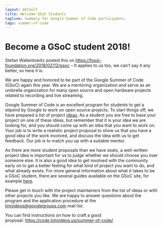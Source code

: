 ```yaml
---
layout: default
title: Welcome GSoC Students
tagline: Summary for Google Summer of Code participants.
tags: summer-of-code
---
```


# Become a GSoC student 2018!

Stefan Wallentowitz posted this on https://fossi-foundation.org/2018/02/12/gsoc – It applies to us too, we can’t say it any better, so here it is.

We are happy and honored to be part of the Google Summer of Code (GSoC) again this year. We are a mentoring organization and serve as an umbrella organization for many open source and open hardware projects related to recording and live streaming.

Google Summer of Code is an excellent program for students to get a stipend by Google to work on open source projects. To start things off, we have prepared a list of project [ideas](https://github.com/timvideos/getting-started/issues?q=is%3Aopen+is%3Aissue+label%3AGSoC).  As a student you are free to base your project on one of these ideas, but remember that it is your idea we are looking for, and you should come up with an idea that you want to work on. Your job is to write a realistic project proposal to show us that you have a good idea of the work involved, and discuss the idea with us to get feedback. Our job is to match you up with a suitable mentor.

As there are more student proposals than we have seats, a well-written project idea is important for us to judge whether we should choose you over someone else. It is also a good idea to get involved with the community early on to get a better feeling for what kind of project you want to do, and what already exists. For more general information about what it takes to be a GSoC student, there are several guides available on the GSoC site, for example [here](https://developers.google.com/open-source/gsoc/resources/manual).

Please get in touch with the project maintainers from the list of ideas or with other projects you like. We are happy to answer questions about the program and the application procedure at the timvideos@googlegroups.com mail list.

You can find instructions on how to craft a good proposal: https://code.timvideos.us/summer-of-code/
